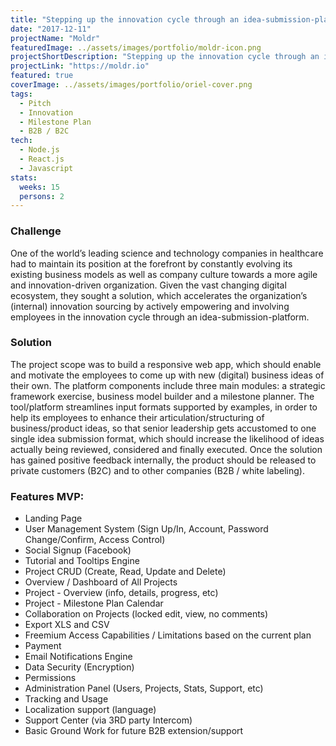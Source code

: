 ```yaml
---
title: "Stepping up the innovation cycle through an idea-submission-platform."
date: "2017-12-11"
projectName: "Moldr"
featuredImage: ../assets/images/portfolio/moldr-icon.png
projectShortDescription: "Stepping up the innovation cycle through an idea-submission-platform."
projectLink: "https://moldr.io"
featured: true
coverImage: ../assets/images/portfolio/oriel-cover.png
tags:
  - Pitch
  - Innovation
  - Milestone Plan
  - B2B / B2C
tech:
  - Node.js
  - React.js
  - Javascript
stats:
  weeks: 15
  persons: 2
---
```



### Challenge
One of the world’s leading science and technology companies in healthcare had to maintain its position at 
the forefront by constantly evolving its existing business models as well as company culture towards a more 
agile and innovation-driven organization. Given the vast changing digital ecosystem, they sought a solution, 
which accelerates the organization’s (internal) innovation sourcing by actively empowering and involving 
employees in the innovation cycle through an idea-submission-platform.


### Solution
The project scope was to build a responsive web app, which should enable and motivate the employees to come 
up with new (digital) business ideas of their own. The platform components include three main modules: a 
strategic framework exercise, business model builder and a milestone planner. The tool/platform streamlines 
input formats supported by examples, in order to help its employees to enhance their articulation/structuring 
of business/product ideas, so that senior leadership gets accustomed to one single idea submission format, 
which should increase the likelihood of ideas actually being reviewed, considered and finally executed. Once 
the solution has gained positive feedback internally, the product should be released to private customers (B2C) 
and to other companies (B2B / white labeling).


### Features MVP:
- Landing Page
- User Management System (Sign Up/In, Account, Password Change/Confirm, Access Control)
- Social Signup (Facebook)
- Tutorial and Tooltips Engine
- Project CRUD (Create, Read, Update and Delete)
- Overview / Dashboard of All Projects
- Project - Overview (info, details, progress, etc)
- Project - Milestone Plan Calendar
- Collaboration on Projects (locked edit, view, no comments)
- Export XLS and CSV
- Freemium Access Capabilities / Limitations based on the current plan
- Payment
- Email Notifications Engine
- Data Security (Encryption)
- Permissions
- Administration Panel (Users, Projects, Stats, Support, etc)
- Tracking and Usage
- Localization support (language)
- Support Center (via 3RD party Intercom)
- Basic Ground Work for future B2B extension/support
